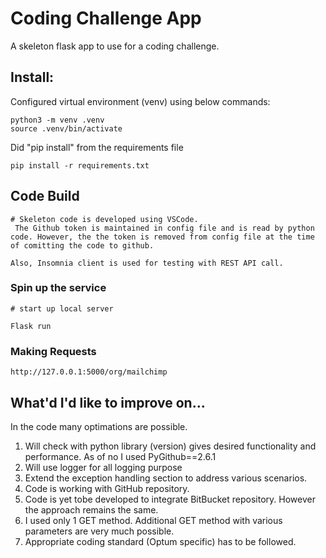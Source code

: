 # Coding Challenge App

A skeleton flask app to use for a coding challenge.

## Install:

Configured virtual environment (venv) using below commands:
```
python3 -m venv .venv
source .venv/bin/activate

```
Did "pip install" from the requirements file

``` 
pip install -r requirements.txt

```
## Code Build

```
# Skeleton code is developed using VSCode.
 The Github token is maintained in config file and is read by python code. However, the the token is removed from config file at the time of comitting the code to github. 

Also, Insomnia client is used for testing with REST API call. 
```

### Spin up the service

```
# start up local server

Flask run

```

### Making Requests

``` 
http://127.0.0.1:5000/org/mailchimp

```

## What'd I'd like to improve on...

In the code many optimations are possible.
1. Will check with python library (version) gives desired functionality and performance. As of no I used PyGithub==2.6.1
2. Will use logger for all logging purpose
3. Extend the exception handling section to address various scenarios.
4. Code is working with GitHub repository.
5. Code is yet tobe developed to integrate BitBucket repository. However the approach remains the same.
6. I used only 1 GET method. Additional GET method with various parameters are very much possible.
7. Appropriate coding standard (Optum specific) has to be followed.


